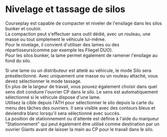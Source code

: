 # Nivelage et tassage de silos
  
Courseplay est capable de compacter et niveler de l'ensilage dans les silos bunker et couloir.  
La compaction peut s'effectuer sans outil dédié, avec un rouleau, une masse ou tout simplement le véhicule lui-même.  
Pour le nivelage, il convient d'utiliser des lames ou des répartisseurs(comme par exemple les Fliegel DUO).  
Pour les silos bunker, la lame permet également de ramener l'ensilage au fond du silo.  


  
Si une lame ou un distributeur est attelé au véhicule, le mode Silo sera présélectionné. Avec uniquement une masse ou un rouleau attaché, vous devez sélectionner le mode tassage.  
En plus de la largeur de travail, vous pouvez également choisir dans quel sens doit conduire l'ouvrier CP dans le silo. Le sens est automatiquement sélectionné si le véhicule dispose d'une lame.  
Utilisez la cible depuis l'ATH pour sélectionner le silo depuis la carte du menu des tâches des ouvriers. Il sera visible avec des contours bleus et deviendra blanc lorsqu'il sera sélectionné avec succès.  
La position de stationnement ou d'attente est définie à l'aide du marqueur "Stationnement" qui peut également être utilisé comme destination par un ouvrier Giants avant de laisser la main au CP pour le travail dans le silo.  


